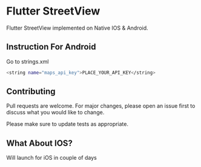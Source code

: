 # Flutter StreetView 

Flutter StreetView implemented on Native IOS & Android.

## Instruction For Android

Go to strings.xml

```bash
<string name="maps_api_key">PLACE_YOUR_API_KEY</string>
```
## Contributing
Pull requests are welcome. For major changes, please open an issue first to discuss what you would like to change.

Please make sure to update tests as appropriate.

## What About IOS?
Will launch for iOS in couple of days